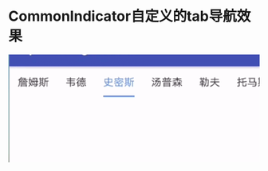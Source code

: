 # CommonIndicator自定义的tab导航效果
![](https://raw.githubusercontent.com/KM-BUG/CommonIndicator/master/capture.gif)
